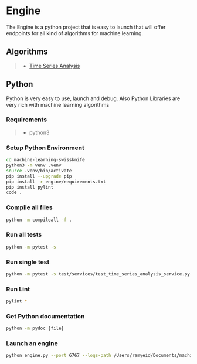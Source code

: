 # Engine

The Engine is a python project that is easy to launch that will offer endpoints for all kind of algorithms for machine learning.

## Algorithms

> - [Time Series Analysis](services/TimeSeriesAnalysisService.md)

## Python

Python is very easy to use, launch and debug.
Also Python Libraries are very rich with machine learning algorithms

### Requirements

> - python3

### Setup Python Environment

```bash
cd machine-learning-swissknife
python3 -m venv .venv
source .venv/bin/activate
pip install --upgrade pip
pip install -r engine/requirements.txt
pip install pylint
code .
```

### Compile all files

```bash
python -m compileall -f .
```

### Run all tests

```bash
python -m pytest -s
```

### Run single test

```bash
python -m pytest -s test/services/test_time_series_analysis_service.py::TestTimeSeriesAnalysisService::test_forecast_service
```

### Run Lint

```bash
pylint *
```

### Get Python documentation

```bash
python -m pydoc {file}
```

### Launch an engine

```bash
python engine.py --port 6767 --logs-path /Users/ramyeid/Documents/machine-learning-swissknife/build/logs/
```
